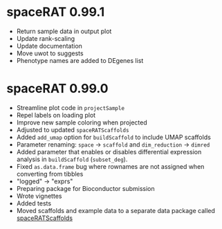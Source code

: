 # spaceRAT 0.99.1

* Return sample data in output plot
* Update rank-scaling
* Update documentation
* Move uwot to suggests
* Phenotype names are added to DEgenes list

# spaceRAT 0.99.0

* Streamline plot code in `projectSample`
* Repel labels on loading plot
* Improve new sample coloring when projected
* Adjusted to updated `spaceRATScaffolds`
* Added `add_umap` option for `buildScaffold` to include UMAP scaffolds
* Parameter renaming: `space` -> `scaffold` and `dim_reduction` -> `dimred`
* Added parameter that enables or disables differential expression analysis in `buildScaffold` (`subset_deg`).
* Fixed `as.data.frame` bug where rownames are not assigned when converting from tibbles
* "logged" -> "exprs"
* Preparing package for Bioconductor submission
* Wrote vignettes
* Added tests
* Moved scaffolds and example data to a separate data package called 
[spaceRATScaffolds](https://github.com/shdam/spaceRATScaffolds)
